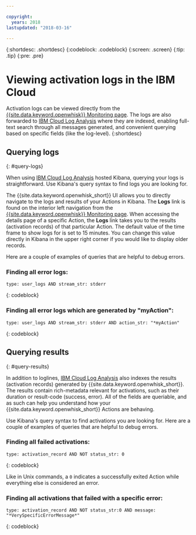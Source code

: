 ```yaml
---

copyright:
  years: 2018
lastupdated: "2018-03-16"

---
```


{:shortdesc: .shortdesc}
{:codeblock: .codeblock}
{:screen: .screen}
{:tip: .tip}
{:pre: .pre}

# Viewing activation logs in the IBM Cloud

Activation logs can be viewed directly from the [{{site.data.keyword.openwhisk}} Monitoring page](https://console.bluemix.net/openwhisk/dashboard/). The logs are also forwarded to [IBM Cloud Log Analysis](https://console.bluemix.net/docs/services/CloudLogAnalysis/kibana/analyzing_logs_Kibana.html#analyzing_logs_Kibana) where they are indexed, enabling full-text search through all messages generated, and convenient querying based on specific fields (like the log-level).
{:shortdesc}

## Querying logs
{: #query-logs}

When using [IBM Cloud Log Analysis](https://console.bluemix.net/docs/services/CloudLogAnalysis/kibana/analyzing_logs_Kibana.html#analyzing_logs_Kibana) hosted Kibana, querying your logs is straightforward. Use Kibana's query syntax to find logs you are looking for. 

The {{site.data.keyword.openwhisk_short}} UI allows you to directly navigate to the logs and results of your Actions in Kibana. The **Logs** link is found on the interior left navigation from the [{{site.data.keyword.openwhisk}} Monitoring page](https://console.bluemix.net/openwhisk/dashboard/). When accessing the details page of a specific Action, the **Logs** link takes you to the results (activation records) of that particular Action. The default value of the time frame to show logs for is set to 15 minutes. You can change this value directly in Kibana in the upper right corner if you would like to display older records.

Here are a couple of examples of queries that are helpful to debug errors.

### Finding all error logs:
```
type: user_logs AND stream_str: stderr
```
{: codeblock}

### Finding all error logs which are generated by "myAction":
```
type: user_logs AND stream_str: stderr AND action_str: "*myAction"
```
{: codeblock}

## Querying results
{: #query-results}

In addition to loglines, [IBM Cloud Log Analysis](https://console.bluemix.net/docs/services/CloudLogAnalysis/kibana/analyzing_logs_Kibana.html#analyzing_logs_Kibana) also indexes the results (activation records) generated by {{site.data.keyword.openwhisk_short}}. The results contain rich-metadata relevant for activations, such as their duration or result-code (success, error). All of the fields are queriable, and as such can help you understand how your {{site.data.keyword.openwhisk_short}} Actions are behaving.

Use Kibana's query syntax to find activations you are looking for. Here are a couple of examples of queries that are helpful to debug errors.

### Finding all failed activations:
```
type: activation_record AND NOT status_str: 0
```
{: codeblock}

Like in Unix commands, a `0` indicates a successfully exited Action while everything else is considered an error.

<!--
### Finding all activations that took longer than 30 seconds:

```
type: activation_record AND duration > 30000
```

Duration is in milliseconds.
-->

### Finding all activations that failed with a specific error:
```
type: activation_record AND NOT status_str:0 AND message: "*VerySpecificErrorMessage*"
```
{: codeblock}

